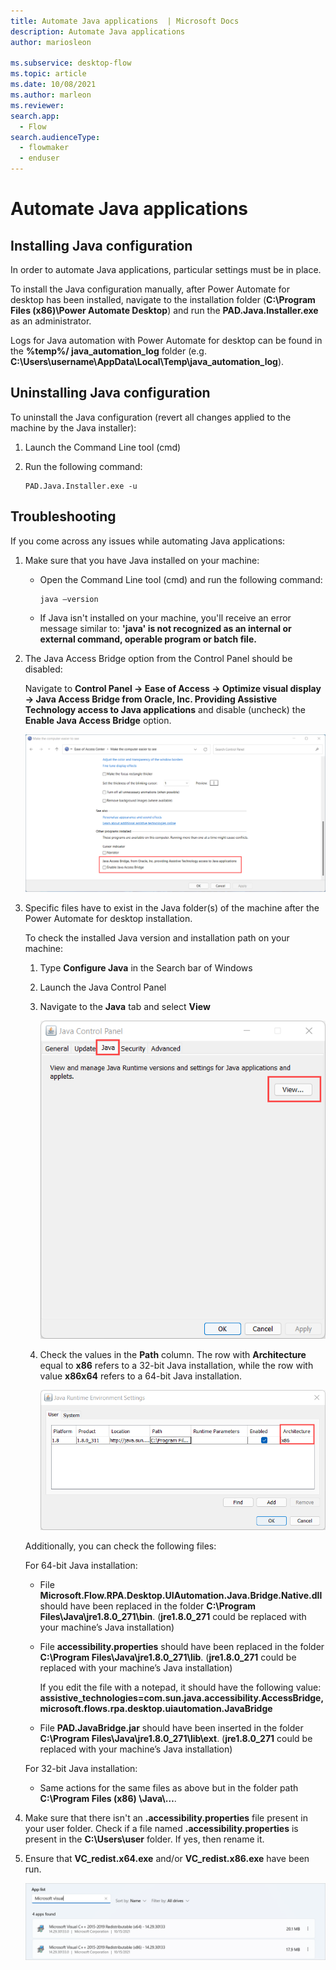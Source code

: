 ```yaml
---
title: Automate Java applications  | Microsoft Docs
description: Automate Java applications 
author: mariosleon

ms.subservice: desktop-flow
ms.topic: article
ms.date: 10/08/2021
ms.author: marleon
ms.reviewer:
search.app: 
  - Flow
search.audienceType: 
  - flowmaker
  - enduser
---
```

# Automate Java applications

## Installing Java configuration

In order to automate Java applications, particular settings must be in place. 

To install the Java configuration manually, after Power Automate for desktop has been installed, navigate to the installation folder (**C:\Program Files (x86)\Power Automate Desktop**) and run the **PAD.Java.Installer.exe** as an administrator. 

Logs for Java automation with Power Automate for desktop can be found in the **%temp%/ java_automation_log** folder (e.g. **C:\Users\username\AppData\Local\Temp\java_automation_log**). 

## Uninstalling Java configuration

To uninstall the Java configuration (revert all changes applied to the machine by the Java installer): 

1. Launch the Command Line tool (cmd) 

1. Run the following command: 

    ``` CMD
    PAD.Java.Installer.exe -u 
    ```

## Troubleshooting 

If you come across any issues while automating Java applications:

1. Make sure that you have Java installed on your machine:

    - Open the Command Line tool (cmd) and run the following command: 

      ``` CMD
      java –version
      ```

    - If Java isn't installed on your machine, you'll receive an error message similar to: **'java' is not recognized as an internal or external command, operable program or batch file.**

1. The Java Access Bridge option from the Control Panel should be disabled: 

    Navigate to **Control Panel -> Ease of Access -> Optimize visual display -> Java Access Bridge from Oracle, Inc. Providing Assistive Technology access to Java applications** and disable (uncheck) the **Enable Java Access Bridge** option. 

    ![Screenshot of the Enable Java Access Bridge option in the Windows Control Panel.](media/java/enable-java-access-bridge-option.png)

1. Specific files have to exist in the Java folder(s) of the machine after the Power Automate for desktop installation.  

    To check the installed Java version and installation path on your machine: 

      1. Type **Configure Java** in the Search bar of Windows 

      1. Launch the Java Control Panel 

      1. Navigate to the **Java** tab and select **View**

          ![Screenshot of the Java Control Panel.](media/java/java-control-panel.png)

      1. Check the values in the **Path** column. The row with **Architecture** equal to **x86** refers to a 32-bit Java installation, while the row with value **x86x64** refers to a 64-bit Java installation. 

           ![Screnshot of the Java Runtime Environment Settings.](media/java/java-runtime-environments-settings.png)     

    Additionally, you can check the following files: 

    For 64-bit Java installation: 

    - File **Microsoft.Flow.RPA.Desktop.UIAutomation.Java.Bridge.Native.dll** should have been replaced in the folder **C:\Program Files\Java\jre1.8.0_271\bin**. (**jre1.8.0_271** could be replaced with your machine’s Java installation) 

    - File **accessibility.properties** should have been replaced in the folder **C:\Program Files\Java\jre1.8.0_271\lib**. (**jre1.8.0_271** could be replaced with your machine’s Java installation) 

      If you edit the file with a notepad, it should have the following value: **assistive_technologies=com.sun.java.accessibility.AccessBridge, microsoft.flows.rpa.desktop.uiautomation.JavaBridge** 

    - File **PAD.JavaBridge.jar** should have been inserted in the folder **C:\Program Files\Java\jre1.8.0_271\lib\ext**. (**jre1.8.0_271** could be replaced with your machine’s Java installation) 

    For 32-bit Java installation: 

    - Same actions for the same files as above but in the folder path **C:\Program Files (x86) \Java\…**. 

1. Make sure that there isn't an **.accessibility.properties** file present in your user folder. Check if a file named **.accessibility.properties** is present in the **C:\Users\user** folder. If yes, then rename it. 

1. Ensure that **VC_redist.x64.exe** and/or **VC_redist.x86.exe** have been run.  

    ![Screenshot of the installed Microsoft Visual C++ Redistributable versions.](media/java/installed-microsoft-visual-c-plus-plus-redistributable-versions.png)   